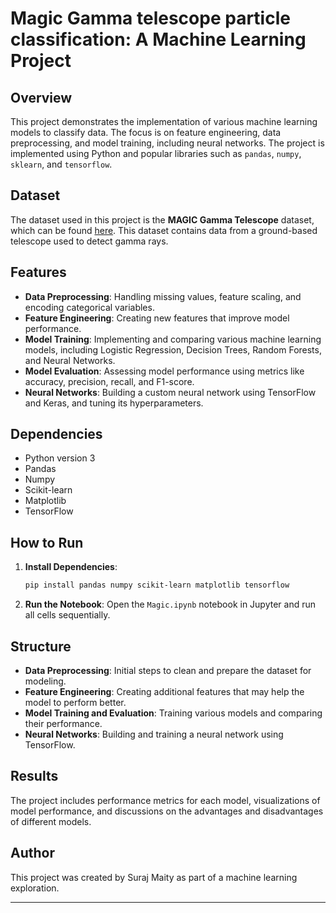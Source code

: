 
# Magic Gamma telescope particle classification: A Machine Learning Project

## Overview

This project demonstrates the implementation of various machine learning models to classify data. The focus is on feature engineering, data preprocessing, and model training, including neural networks. The project is implemented using Python and popular libraries such as `pandas`, `numpy`, `sklearn`, and `tensorflow`.

## Dataset

The dataset used in this project is the **MAGIC Gamma Telescope** dataset, which can be found [here](https://archive.ics.uci.edu/dataset/159/magic+gamma+telescope). This dataset contains data from a ground-based telescope used to detect gamma rays.

## Features

- **Data Preprocessing**: Handling missing values, feature scaling, and encoding categorical variables.
- **Feature Engineering**: Creating new features that improve model performance.
- **Model Training**: Implementing and comparing various machine learning models, including Logistic Regression, Decision Trees, Random Forests, and Neural Networks.
- **Model Evaluation**: Assessing model performance using metrics like accuracy, precision, recall, and F1-score.
- **Neural Networks**: Building a custom neural network using TensorFlow and Keras, and tuning its hyperparameters.

## Dependencies

- Python version 3
- Pandas
- Numpy
- Scikit-learn
- Matplotlib
- TensorFlow

## How to Run

1. **Install Dependencies**: 
   ```bash
   pip install pandas numpy scikit-learn matplotlib tensorflow
   ```
2. **Run the Notebook**: 
   Open the `Magic.ipynb` notebook in Jupyter and run all cells sequentially.

## Structure

- **Data Preprocessing**: Initial steps to clean and prepare the dataset for modeling.
- **Feature Engineering**: Creating additional features that may help the model to perform better.
- **Model Training and Evaluation**: Training various models and comparing their performance.
- **Neural Networks**: Building and training a neural network using TensorFlow.

## Results

The project includes performance metrics for each model, visualizations of model performance, and discussions on the advantages and disadvantages of different models.

## Author

This project was created by Suraj Maity as part of a machine learning exploration.

---

